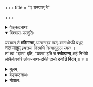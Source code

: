 +++
title = "२ यस्यास् ते"

+++

<details><summary>वेङ्कटनाथः</summary>

1.2	अथ “कथं ब्रूम” इति स्तुत्यारम्भाक्षेपहेतुतयोदाहृतं स्तोतव्यगतमुत्कर्षं मुखान्तरण दृढीकुर्वन्नेव तदुपश्लिष्टं सौलभ्यविशेष(गुण)मनुसन्धाय स्तोतृगतदयनीयदशानिरूपणेन हेतुना स्तुत्यारम्भं समाधत्ते –
</details>


<details open><summary>विश्वास-प्रस्तुतिः</summary>

यस्यास् ते **महिमानम्** आत्मन इव त्वद्-वल्लभोऽपि प्रभुर्  
**नालं मातुम्** इयत्तया निरवधिं नित्यानुकूलं स्वतः ।  
तां त्वां "दास" इति, "प्रपन्न" इति च **स्तोष्याम्य्** अहं निर्भयो  
लोकैकेश्वरि लोक-नाथ-दयिते दान्ते **दयां ते विदन्** ॥ २ ॥
</details>

<details><summary>मूलम्</summary>

यस्यास्ते महिमानमात्मन इव त्वद्वल्लभोऽपि प्रभुर्नालं मातुमियत्तया निरवधिं नित्यानुकूलं स्वतः ।  
तां त्वां दास इति प्रपन्न इति च स्तोष्याम्यहं निर्भयो लोकैकेश्वरि लोकनाथदयिते दान्ते दयां ते विदन् ॥ २ ॥
</details>


<details><summary>वेङ्कटनाथः</summary>

यस्या इति । यस्या इत्येतावता पर्याप्तेऽप्यत्र त इत्यधिकोपादानं धर्मिग्राहकमानसिद्धासाधारणविशेषद्योतनार्थम् । महिमानं विभूतिद्वयशेषित्वरूपं निरतिशयानुकूलगुणयोगरूपं च । आत्मन इव - स्वस्येव । त्वद्वल्लभः - त्वत्प्रियतमः । प्रभुः - सर्वविषयज्ञानशक्त्यादिमान् । प्रभुरपीत्यन्वयः । अपिरनुक्तसमुच्चयार्थो वा, त्वं च त्वद्वल्लभश्चेत्यर्थः ॥ नालं मातुमियत्तया परिच्छिद्यानुसंधातुमसमर्थः । सर्वशक्तेः क्वचित् कथमसामर्थ्यम्? इत्यत्राह - निरवधिमिति । विषयस्यापरिच्छिन्नत्वात् तत्र सर्वज्ञस्य सर्वशक्तेरपि परिच्छिन्नत्वज्ञानाभावो न दोष इति भावः । यथोक्तं श्रीवत्साङ्कमिश्रैः - “देवि त्वन्महिमावधिर्न हरिणा नापि त्वया ज्ञायते यद्यप्येवमथापि नैव युवयोस्सर्वज्ञता हीयते (श्रीस्तवे १० श्लो.)” इति । ईदृशश्च महिमा वेदार्थसङ्ग्रहेऽप्युक्तः - “अनवधिकमहिमा महिषी” इति । विवृतश्च गद्यारम्भे “भगवन्नारायणे”त्यादिना । श्रद्धासूक्तमेधासूक्तादितिसूक्तवाक्सूक्तादिष्वेतद्विभूतिविशेषप्रतिपादकेषु, विशेषतः श्रीसूक्ते च विचित्रा एतन्महिमानस्तत्तद्भाष्यकारैः प्रपञ्चिताः प्रतिपत्तव्याः । अस्या महिम्नः प्राप्यान्तर्भावज्ञापनाय नित्यनिरुपाधिकानुकूलत्वमाह - नित्यानुकूलं स्वत इति । तां - सर्वज्ञसाक्षिकतादृशमहिमानम् । त्वां महत्त्वसङ्गतसौलभ्यगुणयोगात् मदीयस्तोत्रश्रवणकौतुकेनाभिमुखीभूताम् । दास इति प्रपन्न इति च - प्रतिबुद्धदासभावत्वात्, प्रपन्नत्वाच्चेति (अर्थः) भावः । उभयमिदं सम्भूय “प्रेष्यस्य क्षमितव्यं मे (रामा. किष्कि. ३६.११)” इत्यादिन्यायेन निर्भयत्वे हेतुः ।
पृथुगद्यमुखेऽस्माभिः श्रीप्रपत्तिरियं सताम् । श्रीपतौ स्थितमैकान्त्यं न विहन्तीति साधितम् ॥७॥
स्तोष्याम्यहं निर्भयः – अनाद्युपचितापराधस्त्वन्महिमस्तोत्रानुगुणज्ञानशक्तिरहितश्चाहं नित्यसूरिभिः निगमैश्च कार्त्स्न्येन स्तोतुमशक्यां त्वां प्रतिबुद्धदास्यप्रपन्नत्वव्याजेन निर्भयः स्तेष्यामीत्युक्तं भवति । एवं स्तोत्राक्षेपतत्समाधानव्याजेन प्रवृत्तमपि श्लोकद्वयमिदं प्रकृष्टस्तुतिरूपमेव । त्वत्प्रपन्नस्य मे न कुतश्चिदप्यनीश्वराद्भयमित्यभिप्रायेणाह - लोकैकेश्वरीति । लोकैकेश्वरः – प्रमाणसिद्धानां सर्वेषामद्वितीय ईश्वरः । ईश्वर-शब्दश्चात्रान्तर्नीतशेषित्वं नियन्तृत्वमभिप्रैति । “पतिं विश्वस्य (तै. ना.)” इति विश्वशेषित्वेन निर्दिष्टस्य शेष्यन्तरनिवृत्तिविवक्षायाम्, “आत्मेश्वरम्” इति निर्देशात् । “यो लोकत्रयमाविश्य बिभर्त्यव्यय ईश्वरः (गीता १५.१७)” इत्यस्यार्थश्चैवं संगृहीतः - “व्यापनाद्भरणात् स्वाम्यादन्यः पञ्चदशोदितः (गीतार्थसंग्रहे १९)” इति । तत्र च भाष्यम् – (गीताभाष्ये १६.१) “व्यापनभरणस्वाम्यैरर्थान्तरतया” इति । ईदृशेश्वरपत्नीत्वादिह लोकैकेश्वरीत्युक्तम् । एतेन “पुंप्रधानेश्वरेश्वरी (लक्ष्मीसहस्रनामस्तोत्रे १ श्लो.)” इति समाख्याऽपि गतार्था । त्वत्प्रसादे सति सर्वेश्वरादपि मे भयं नास्तीत्याह - लोकनाथदयित इति । दयिता-शब्द इह वल्लभात्वाभिप्रायः । सर्वभयाभयहेतुभूतः सर्वेश्वरोऽपि त्वदभिमतं नातिक्रामतीति भावः । अनेन संबुद्धिद्वयेन स्तुतिविषयत्वौचित्यातिशयोऽपि सूचितः । ईदृशीं त्वामाश्रितस्य मे त्वत्तोऽपि भयं नास्तीत्याह – दान्ते दयां ते विदन् इति । प्रतिबुद्धदास्यः कृपोत्तम्भकदीनावस्थापन्नः आज्ञातिलङ्घनाद्विरताभिसन्धिः प्रपन्न इह दान्त-शब्दाभिप्रेतः । मातृत्वप्रयुक्तवात्सल्यातिशयवत्यास्ते दान्ते पुरुषे भगवत्कारुण्यादप्यतिशयितां दयां जानन्नहमेवं प्रपन्नत्वान्निर्भय इत्यन्वयार्थः । प्रश्रितमात्रपरो वाऽत्र दान्त-शब्दः । तावन्मात्रेऽपि हि तस्या विशेषाभिमानः तयैवोक्तः (म. ल. संहिता) “धर्मनित्ये महाबुद्धौ ब्रह्मण्ये सत्यवादिनि । प्रश्रिते दानशीले च सदैव निवसाम्यहम् ॥” इति । एवंविधश्च दयाविशेषः “करुणा(स्रा)ग्रानतमुखी (लक्ष्मीसहस्रनामस्तोत्रे १४ श्लो.)” इत्यस्याः समाख्ययैव ख्यापितः । अष्टोत्तरसहस्र(शत?)नामसु च पठ्यते - “करुणां वेदमातरम्” इति । करुणाप्रचुरतयाऽसौ करुणात्वोक्तिः ।
पारम्यापह्नवः पत्यौ बाह्यानां मानवाधितः । इति ख्यापयितुं श्रीशं श्रीदृष्टान्तमिहाब्रवीत् ॥८॥
अथ स्यात् “आनीदवातँ स्वधया तदेकम् (तै. ब्रा. २.८.९)” इति प्रलयदशायां स्वधाशब्दवाच्यया कयाचित् परस्य ब्रह्मणोऽननं श्रूयते । सा चात्र “स्वधा त्वं लोकपावनी (वि. पु. १.९.१०९)” इति पुराणोक्तेः, महाभारते च श्रीवासवसंवादे “अहं स्वाहा स्वधा चैव” इति स्वयमेवोक्तत्वादौचित्याच्च लक्ष्मीरेव । अतस्तदधीनप्राणनत्वं ब्रह्मण इति । तन्न । स्वाधीनसर्वसत्ताकस्य तस्यान्याधीनप्राणनत्वासंभवात् । स्वधाशब्दस्य चात्र प्रयोगदर्शनमात्रेण लक्ष्मीविषयत्वकल्पनादपि स्वस्मिन् धीयत इति व्युत्पत्त्या स्वसत्ताविषयत्वस्य कल्पयितुं युक्तत्वात् । स्वकीयं विश्वधारणसामर्थ्यमेव वा स्वधा । तथा श्रेष्ठश्चेत्यत्र भाष्यम् – (२.४.७) “ ‘आनीदवातम् (ऋक्. ८.१०.१२९.२)’ इति तु न जैवं श्रेष्ठं प्राणनमभिप्रेत्योच्यते । अपि तु परस्य ब्रह्मण एकस्यैव विद्यमानत्वमुच्यते” इति । अत्रानन्याधीनसत्ताकत्वमेव ह्यभिप्रेतम् । अस्तु वा “स्वधये”ति पदं लक्ष्मीविषयम् । तथाऽपि सहयोगविवक्षैवात्र युक्ता । यथा महाभारते – (मोक्ष. ३४७.७२) “कृत्वा मत्स्थानि भूतानि चराणि स्थावराणि च । एकाकी विद्यया सार्धं विहरिष्ये द्विजोत्तम ॥” इति । ननु “ततो भूयो जगत्सृष्टिं करिष्यामीह विद्यया (भार. मोक्ष. ३४७.७३)” इति वाक्यशेषेणौचित्यात् तत्र विद्याशब्दः प्रकृतिविषयः स्यात् । भवत्वेवम् । तथाऽपि प्रस्तुतमहोक्तिमात्रसंभवोदाहरणमिदं युज्यत एव । यद्वा “तेनयं स च धर्मात्मा मुहूर्तमपि जीवति (राम. सु. १५.२५)” इतिवत् स्वधया आनीदिति प्रेमपारतन्त्र्ये तात्पर्यम् ।
अथ स्यात् “मेधा श्रद्धा सरस्वती (वि. पु. १.९.११९)”, “अहं श्रद्धा च मेधा च” (वराहे) इति स्मृत्युपबृंहितया “श्रद्धया देवो देवत्वमश्नुते (काठके ३.३.११)” इति श्रुत्या पत्न्यधीनोत्कर्षत्वं परस्य देवस्य प्रतीयते इति । तदपि न चोद्यम् । स्वतस्सिद्धातिशयस्य भास्करस्य प्रभान्वयेनेव “श्रियः श्रीश्च भवेत् (रामा.)” इत्युक्तस्य भगवतः स्वपत्न्याऽप्यतिशयान्तरे दोषाभावात् । “अभिरूप एवाभरणेनापि द्योतमानत्वमश्नुत इत्यादिष्विवायोगव्यवच्छेदमात्रेणाप्यर्थोपपत्तौ बहुप्रमाणविरुद्धस्यान्ययोगव्यवछेदस्य कल्पयितुमयुक्तत्वात् । देवत्वं च निष्कृष्यमाणं देवनसंबन्ध एव, “कृत्तद्धितसमासेषु संबन्धाभिधानं त्वतलौ (कैयटे ५.१.११९)” इति शाब्दोक्तेः । तच्च देवनं विहरणादिरूपं स्ववल्लभासहितस्यैव परस्य देवस्य भवतीति सुस्थोऽयं पन्थाः । आहुश्च “यस्या वीक्ष्य मुखम् (श्रीस्तवे १ श्लो.)”, “अङ्गीकारिभिरालोकैः (श्रीगुणरत्नकोशे १ श्लो.)”, “क्रीडसि श्रीसमक्षम् (श्रीरङ्गराजस्तवे २.४४)” इत्यादि ।
एवमाप्तप्रणीतान्यन्यान्यपि कानिचित् स्तुतिवाक्यानि प्रमाणानां स्ववाक्यान्तराणां चाविरोधेन स्थाप्यानि । यानि च ब्राह्मे पुराणे “सर्वातिशायिनी प्रीतिः (लक्ष्मीसहस्रनामस्तोत्रे १२३ श्लो.)”, “सर्वोत्कृष्टा सर्वमयी (१२२)”, “अनौपम्या निर्विकल्पा (१७)” इत्यादीनि लक्ष्मीनामानि, तान्यपि “न तत्समश्चाभ्यधिकश्च दृश्यते (श्वे. उ. ६.८)”, “यस्मात्परं नापरमस्ति किञ्चित् (मुण्डके १.७.१)”, “तमीश्वराणां परमं महेश्वरम् (श्वे. ६.७)”, “क्षरात्मानावीशते देव एकः (श्वे. १.१०)”, “एक इद्राजा जगतो बभूव (तै. सं. ४.१.८)”, “शास्ता चराचरस्यैकः”, “एकः शास्ता न द्वितीयोऽस्ति शास्ता (कश्चित्) (भार. आश्व. २.७.१)”, “शास्ता विष्णुरशेषस्य” इत्यादिप्रमाणगणानुसारेण भगवद्व्यतिरिक्तसर्वापेक्षया तन्महिष्याः प्रकर्षं विवक्षन्ति । तथा सति “शक्तिचक्रस्य नायिका (सन. सं)” इति तत्रत्योक्तिरपि संगच्छते । शक्तिशब्दोऽपि ह्यत्र विहाराख्यकार्योपयुक्तविशेषणत्वाभिप्रायः पत्नीविषय एव ।
अत्यन्तसाम्यमप्यस्यां दृष्टान्तस्वरसागतम् । स्थाप्यं नियतनिर्बाधपत्नीत्वाद्यविरोधतः ॥९॥
अत्र “तस्य शक्तिद्वयं तादृगमिश्रं भिन्नलक्षणम्” इति सात्वतोक्तं देव्यास्तादृक्त्वमपि श्रुतिस्मृतिपूर्वापरादिप्रसिद्धपत्नीत्वाद्यनुगुणं योज्यम् । किञ्च, यथा मुक्तस्य भगवता परमसाम्ये श्रुतिस्मृत्यादिसिद्धेऽपि “जगद्व्यापारवर्जम् (४.४.१७)” इति लक्षणभूतैराकारैर्वैषम्यं स्थाप्यते, तथेहापि भवति । “भिन्नलक्षणमिति च तत्रैवोक्तम् । आहुश्च “पितेव त्वत्प्रेयान्” इत्यारभ्य “माता तदसि नः” इति । एवमनभ्युपगमे तां पुरस्कृत्य भगवदभिगमनमपि तत्रतत्रोक्तं दुश्शकं स्यात् ।
अस्ति कर्मार्हफलदे पत्यौ कृत्यद्वयं श्रियः । निग्रहाद्वारणं काले सन्धुक्षणमनुग्रहे ॥१०॥
उक्तं च श्रीविष्णुचित्तैः गद्यव्याख्यानारम्भे “मातृत्वैकरूपां श्रियं प्रपद्यते । माता हि हितादपि पुत्रस्य प्रियमेव पश्यति, पिता उभयं पश्यति; अतो दण्डधरत्वहीनतैवावलम्बनमस्यां दशायामासीत्” इति । अत्र वरदगुरूपदेशानुसारिभिः व्यासार्यैश्चोक्तम् “प्रतापोष्मलपितृत्वदुरासदभगवत्समाश्रयणसिद्धये पुरुषकारानुप्रविष्टवात्सल्यनिर्भरलक्ष्मीसमाश्रयणं श्रीमच्छब्दविवरणमुखेनाभिधीयते” इति । नन्वस्या दण्डधरत्वाभावे “दैत्यदानवमर्दिनी (लक्ष्मीसहस्रनामस्तोत्रे ८ श्लो.)” इत्यादिनामानि न घटेरन्; मैवम्; “सीतायास्तेजसा दग्धां रामकोपप्रपीडिताम् (रामा.सुन्द. ५.५१.२६)” इत्यादिष्विव कोपस्य पतिसंश्रयत्वेऽप्यस्यास्तदनुमतिमहिम्नाऽपि दैत्यनिरासादिसिद्धेः । स्वासाधारणविभूतिविशेषद्वारा वा तदुपपत्तिः । तदभिप्रायेण हि पुराणेषु “सौम्यासौम्यैर्जगद्रूपैः (वि.पु. १.९.१२१)” इत्याद्युच्यते ।
यत्किञ्चिदपि वैषम्यं यदि नामात्र नेष्यते । तयोर्देहव्यवस्थाऽपि न सिध्येत्सर्वसंमता ॥११॥
अव्यवस्थितिपक्षस्तु हेतुपक्षोऽयमित्यपि । अश्रुतत्वादिहानुक्तेर्दूषणं वाऽपि नार्हति ॥१२॥
न हि सिद्धे विकल्पः स्यान्न संदेहोऽत्र निश्चयात् । न कालाद्यैर्विपर्यासस्तन्नित्यत्वादिसाधनात् ॥१३॥ ॥२॥
</details>

<details><summary>गोपालः</summary>

पूर्वश्लोके भर्तुरिव देव्या अपि उभयविभूतिनायकत्वमुक्तम् । तत्र पूर्वार्द्धे नित्यविभूतिनायकत्वम्, उत्तरार्द्धे प्रथमपादे ब्रह्मेशयोस्स्वर्गिणां च महेन्द्रादीनां तद्दयितानां च दासदासीत्वकथनेन तान्प्रति वचनवृत्त्या स्वामिनीत्वं कैमुत्यविधया देवतारक्ष्यमनुष्यादीन् प्रति नायकीत्वं च निरूपितम् । च्छान्दोग्यभूमविद्यायां, 'गो अश्वं हस्तिभार्यं महिमेत्याचक्षते स भगवः कस्मिन् प्रतिष्ठितः' इति पृष्ट्वा, स्वे महिम्नि प्रतिष्ठितः अथवा न महिम्नि इति निगदितम् । महिमशब्दस्य अश्वहस्त्यादिवाहनेषु लोकप्रसिद्धिः तत्र प्रोक्ता । 'यस्यास्ते महिमानम्' इत्यस्मिन् श्लोके महिमशब्देन पूर्वश्लोकोक्तवाहनासनशय्यादीनामनुवादः क्रियत इति रसो रस्यः । 'स्वे महिम्नि' इति श्रुतौ स्वकीयो महिमा स्वप्रतिष्ठाधिकरणत्वेन कथितः । तत्राऽप्यतृप्त्या स्वस्मिन्नेव प्रतिष्ठितः न स्वान्यत्वेन ग्राह्ये स्वधर्मभूतस्वमहिमनि इति कथितम् । अनन्यप्रतिष्ठो भूमशब्दितो भगवानिति स्वमात्रप्रतिष्ठितत्वप्रतिबोधनाय 'अथवा न महिम्नी'ति निगदितम् । 'ब्रह्मणो महिमानमाप्नोति' इति फलश्रुताविवात्रस्थमहिमशब्दः निरतिशयं ब्रह्मानुभवं गमयेच्च । 'यस्यानुभावमधिगन्तुमशक्नुवन्तः' इति वरदराजपञ्चाशत् श्लोक इव, 'अनुभावविशेषात्तु सेनापरिवृताविव' इति रघुवंशश्लोक इव च महिमानुभावशब्दौ महिमार्थवाचकौ । महिमशब्दगम्यप्रसिद्धार्थवाचकौ । 'तत्त्वेन यस्य महिमार्णवशीकराणुः शक्यो न मातुमपि शर्वपितामहाद्यैः । कर्तुं त्वदीयमहिमस्तुतिमुद्यताय मह्यं नमोऽस्तु कवये निरपत्रपाय ॥' इति स्तोत्ररत्नश्लोकस्थमहिमशब्दोऽप्यत्र महिमशब्दार्थबोधनाय भाव्यः । तच्छ्लोकस्य एतच्छ्लोकदृष्टवर्णनरीतिसादृश्यं रस्यम् । तत्र सर्वज्ञानां विश्वाचार्याणां शिवविधिमुखानां भगवन्महिमार्णवपृषतस्यापि मातुमशक्यत्वं कथितम् । अत्र भगवत एव स्ववल्लभाभूतश्रीमहिम्नः इयत्तया मातुमसमर्थता वर्ण्यते । भगवतः स्वमहिम्नः परिच्छेदासामर्थ्यं सम्प्रतिपन्नदृष्टान्ततयोक्तम् 'आत्मन इव' इति ॥  
अस्मिन् श्लोके पूर्वार्द्धं श्रियो लक्षणवाक्यमपि भवति । ईदृशलक्षणलक्षितां तां तत्पदार्थभूतेश्वरीं वाङ्मनसापरिच्छेद्यमहिमवतीं सर्वतो विलक्षणां नारीणामुत्तमां त्वामिति वर्णनरीतिः । 'आत्मन इव' इत्यनेन दम्पत्योरुभयोः परस्परमहिमपरिच्छेदाज्ञत्वासमर्थताभ्यां तुलारोपणे तुल्यत्वं व्यज्यते । स्व, स्वकान्तमहिमावध्यज्ञाने उभयोस्तुल्यता, यथा सार्वज्ञ-वाङ्मनसागोचरनिरतिशयानन्दादिषु । 'त्वद्वल्लभः प्रभुरपि' अत्र प्रभुशब्दः परिबृढशब्दपर्याय इव । 'ब्रह्म परिबृढं सर्वतः' इति यास्कपठितं स्मार्यत इव प्रभुशब्देन सर्वतः प्रभुरपि सर्वकार्यनिर्वहणे कृतमुखोऽपि त्वद्वल्लभः प्रभुरिति पदक्रमेण त्वद्वल्लभत्वात् भगवान् सर्वतः परिबृढः प्रभुरिति व्यज्यते । 'श्रीमान् लोकत्रयाश्रयः' इति सहस्रनामपदयोः क्रम इवात्र पदक्रमो द्रष्टव्यः । श्रीमत्वात् लोकत्रयाश्रयत्वम् । आश्रयपदं श्रियां मुख्यम् । श्रीशब्दव्युत्पत्तौ प्रथमप्रतिपन्नम् । प्रभुरपि नालं मातुं - त्वन्महिममानविषयेऽप्रभुः । अलं मातुं पर्याप्ततया कार्त्स्न्येन तत्त्वतो मातुमप्रभुः । इयत्तया मातुमप्रभुः । 'प्रकृतैतावत्त्व'सूत्रप्रदर्शितरीत्या एतावत्त्वेन मातुमसमर्थतात्र ग्राह्या । 'ईदृक्तया वा इयत्तयावा' (रघु. 13.5) इत्यन्यत्रपठितमनुसृत्यात्र इयत्तयेति पदेनोपलक्ष्यत्वं ग्राह्यम् ॥  
निरवधिमिति हेतुगर्भं विशेषणम् । वस्तुतोऽत्र महिम्नोऽवधेरभावात् सावधित्वस्यापारमार्थ्यात् । अपरमार्थग्रहणरूपभ्रान्ततैवापद्येत देवीमहिम्नः इयत्तया परिच्छेद्यत्वमनने वर्णने वा । ज्ञानाभावरूपाज्ञानात् विपरीतज्ञानरूपभ्रान्तेः दोषगरीयस्त्वं सुवचम् । इदं सुविशदमुपपादितं, 'देवि त्वन्महिमावधिर्न हरिणा नापि त्वया ज्ञायते यद्यप्येवमथापि नैव युवयोस्सर्वज्ञता हीयते । यन्नास्त्येव तदज्ञतामनुगुणां सर्वज्ञताया विदुः व्योमाम्भोजमिदन्तया किल विदन् भ्रान्तोऽयमित्युच्यते ॥' इति श्रीस्तवे श्रीवत्साङ्कमिश्रैः । सत एव वस्तुनोऽज्ञानं दोषावहम् । असतो वस्तुनो वेदनाभावः न सार्वज्ञविरोधी । असद्वस्तुनो वेदनं सर्वथा सार्वज्ञविरोध्येव भवेत् । अतः वन्ध्यासुतशशशृङ्गाद्यवेदनं गुणायैव । स्वतो नित्यानुकूलस्त्वन्महिमा त्वद्वल्लभस्य यदि । जातु प्रतिकूलः स्यात् त्वन्महिमैकदेशोऽपि तस्य, तदा तदंशावेदने तदंशविस्मरणे वा कथञ्चित् कश्चित् हेतुरुत्प्रेक्ष्येत । त्वन्महिम्नस्तस्य नित्यमनुकूलत्वात् त्वन्महिमैकदेशविषयेऽप्यवेदनविस्मरणहेतुर्मृग्य एव । 'स्वतो नित्यानुकूलम्' अनुकूलत्वमानन्दः भर्तुर्नित्यमनुकूलत्वं नित्यानन्दत्वं तव त्वदीयमहिम्नश्च स्वभावः । स्वत एव नित्यानुकूलत्वं न परतः यत्किश्चिदुपाधेः व्याजाद्वा । स्वतस्सिद्धं नित्यानुकूल्यं सर्वथा सर्वदा निर्व्याजं निरुपाधिकम् । न कदापि भावशून्यत्वं, यथा 'उपचारविधौ मनस्विनीनां न तु पूर्वाभ्यधिकोऽपि भावशून्यः' (3.38) इति मालविकाग्निमित्रश्लोके । सर्वदा पूर्णभावविशिष्टं भर्तर्यानुकूल्यम् । 'तां त्वां', 'नित्यानुकूलं स्वतः' इत्यत्रानुकूलत्वं सर्वप्रजाविषयेऽपि ग्राह्यम् । यथा भर्तरि तथा प्रजासु । तत्राप्यपराधिषु जडेषु वत्सेषु । 'मन्ये माता जड इव सुते वत्सला मादृशे त्वम्' इति दयाशतकश्लोक इव स्वतस्सहजस्नेहरूपवात्सल्यस्याधिकमधिकं प्रसरणं भवेत् जडापराधिषु सुतेषु मादृशेषु । स्वतो वत्सला धेनुर्वत्से । 'वत्सं धेनुरिव च्छाया वा सत्त्वं यथा अनुगच्छति' इत्येकायनश्रुत्यामुक्तविषये प्रदर्शितं, तथात्र सर्वप्रजासु स्वतो मातृभूतायाः स्नेहमय्या देव्याः स्वतो नित्यानुकूलत्वम् । 'अनुग्रहमयीं वन्दे नित्यमज्ञातनिग्रहाम्' इत्यादिकमिह भाव्यम् । 'नारायणेति यस्यास्ये वर्तते नाममङ्गलम् । नारायणस्तमन्वास्ते वत्सं गौरिव वत्सला ॥' इति श्लोकोक्तनारायणवात्सल्यस्य मातृभूतदेवीवात्सल्यमूलत्वं सुवचम् । 'दास इति' स्वतश्शब्दोऽत्र दासशब्देनाप्यन्वेतुं शक्यः । दम्पत्योरुभयोः शेषत्वं दासत्वं च स्वतस्सिद्धमस्माकं 'दासभूताः स्वतः सर्वे ह्यात्मानः परमात्मनः । अतोऽहमपि ते दास इति मत्वा नमाम्यहम् ॥' इति नृसिंहराजपदस्तोत्रे विश्वाचार्येण सर्वज्ञेन रुद्रेणोक्तमिह भाव्यम् । 'आत्मदास्यं हरेः स्वाम्यं स्वभावं च सदा स्मर' इति भगवतः स्वाम्यस्यास्मद्दास्यस्य च स्वभावसिद्धत्वं कथितम् । 'अस्या मम च शेषं हि विभूतिरुभयात्मिका' इत्यत्र 'अस्या' इति लक्ष्मीशेषत्वस्य सुनिश्चितत्वमत्यन्तमनपबाध्यत्वं सर्वलोकविदितत्वं च सुप्रसिद्धत्वेन प्रथमं पठितम् । मम चेति स्वस्य शेषित्वमन्वाचयेनोक्तम् । समीपवर्तिन्याः देव्यास्सन्निधौ तस्यास्तादृशप्राधान्यवर्णनं दक्षिणैकान्तनायकस्योत्तमगुण एव । 'त्वं स्त्री त्वं पुमानसि' इति श्वेताश्वतरश्रुतिः पुंस्त्वादपि स्त्रीत्वमेव प्रथमं निर्दिशति । स्त्रीणां विशेषतः माननीयत्वबुद्धिर्नेदानीन्तननवनागरिकत्वसिद्धा किन्तु पुरातनवैदिकप्राचीनमर्यादा सिद्धा । नेयं नवनागरिकता, किन्तु प्राचीनवैदिकपद्धतिरेवेयम् । स्त्रीसामान्यवाचकमेनाशब्दस्य 'मानयन्त्येनां (स्त्रियम्) इति मेनाः सर्वाः स्त्रियः' इति यास्कनिरुक्तप्रदर्शिता स्त्रीसामान्यवाचकत्वेन मेनाशब्दस्य व्युत्पत्तिः । अत एव पार्वती मातृहिमवत्पत्नी मेरुपुत्रीभूतमेनाविषये 'मेनां मुनीनामपि माननीयामात्मानुरूपां विधिनोपयेमे' (कु.सं. 1.18) इति कालिदासो जगौ । अस्य विस्तरश्चास्मदीये कुमारसंभवव्याख्याने द्रष्टव्यः ॥  
श्रुतिपाठकत्वरूपवन्दित्वं पारम्पर्यप्राप्तदासकर्मेति प्रसिद्धम् । वन्दिकुलपरम्परासंभूताः वन्दिकर्मकराः दासाः स्तुतिकर्मणि निपुणा वा अनिपुणा वा भवेयुः । कुलप्राप्तकर्मकरणेऽनिपुणत्वं न तत्कर्माधिकारप्रच्यावकं भवेत् । कुलक्रमागतवैतालिककर्मकरपरम्परादासस्यात्र दासशब्दार्थत्वेन ग्रहणं ध्रुवमुचितम् । पितामहनाथमुन्युपज्ञम् अरयरत्वेन प्रसिद्धानां द्रमिडगाथाप्रबन्धस्य सतालं गानाभिनयनृत्तादिकैङ्कर्यनिर्वहणम् । इदानीमपि श्रीनाथमुनिकुलीनाः वंशपारम्पर्यक्रमेण तत्कैङ्कर्यं श्रीरङ्गे निर्वहन्ति । तत्कुलीनेषु संस्कृतकविताशक्त्यनुग्रहभाङ्क्षु स्तोत्ररत्नैतत्स्तुत्यादिस्तुतिभिः दिव्यदम्पतिस्तोत्ररचनारूपकर्मकररूपदासत्वाभिमतिः साम्प्रतिक्येव । स्तोत्ररत्नारम्भे प्रथमं त्रिभिः श्लोकैः पितामहं नाथमुनिं स्तुत्वा अन्ते च 'पितामहं नाथमुनिं विलोक्य प्रसीद मद्वृत्तमचिन्तयित्वा' इति स्वाभिलषितकृत्स्नप्रार्थनाज्ञापनरूपैतत्स्तोत्रोपसंहारे भगवत्प्रसादनिर्बन्धकहेतुत्वेन निर्दिष्टः श्रीरङ्गनाथमुनिना पितामहपौत्रत्वरूपसम्बन्ध इह भाव्यः । वक्तृवैलक्षण्याभावः वक्तृवैगुण्यमिति दोषद्वयस्यापि परिहारे, नाथोपज्ञं प्रवृत्तस्यास्मद्दर्शनस्य प्रवर्तकभूतस्य 'यस्य नैगमिकं तत्त्वं हस्तामलकतां गतम्' इत्युक्तरीत्या करबदरसमानमपरोक्षीकृतातीन्द्रियपरमात्मतत्त्वस्य योगिसार्वभौमस्य, स्वस्मै वेदान्ताचार्यकं कर्तुं स्वसमीपं स्वगृहमागन्तुमीश्वरमुनिं नियोजितवतः स्वोद्धरणाय करुणाकाष्ठां प्रदर्शितवतो मुनिनाथस्य श्रीरङ्गनाथस्य सम्बन्धनिर्देशः ध्रुवमुपकुर्यात् । सङ्कल्पसूर्योदयनाटकप्रस्तावनायां स्वनाटकनाटनदर्शनाय मिलितायाः प्रेक्षकसभायाः अभिरूपभूयष्ठत्वनिरूपणे 'दिव्यप्रयोगदिदृक्षादत्तक्षणाः विचक्षणाश्च समुदिताः सामाजिकाः तथाहि 'अवधारितनाट्यदेशिमार्गैरसमीचीनपराङ्मुखैरमीभिः । भरतागमदैवतैरिवैषा परिषत्सम्प्रति भासते महद्भिः' इति 'उपवेदमुदारधीः स्वनाम्ना भरतः सूचितभावरागतालम् । यमुदाहरति स्म विश्वभोग्यं तदभिज्ञैरबहिष्कृता वयं स्मः ।' इति च निबद्धभावरागतालं दिव्यप्रबन्धदिव्यभावनामभिनयनृत्तादिभिः द्रष्टृश्रोतृमनसामावर्जकाः अरयरकुलीनाः श्रीरङ्गनाथदासाः तदभिनयनृत्तादिभूयःप्रेक्षणेन भावरागतालेषु अभिनयनृत्तभावुकतायां च नैपुण्यं सम्पादितवन्तश्च वर्णिताः ॥  
अत्र चतुश्श्लोकीश्लोके प्रयुक्तेति पदद्वयमपि हेत्वर्थकम् । 'प्रपन्न इति च' इत्यत्र प्रपन्नशब्दः 'किन्तु प्रपत्तिबलतारितविष्णुमायमद्वंश्यराजकुलदुर्ललितं किलैवम् । श्रीरङ्गराजकमलापदलालितत्वं यद्वाऽपराध्यति मम स्तुतिसाहसेऽस्मिन् ॥' (श्रीरङ्गराजस्तव.पूर्व. 17) इति श्लोक इव 'श्रीरङ्गेशपुरोहितः' इति स्ववंश्यानां श्रीरङ्गराजकुलदासत्वेनाभ्युच्चयहेतुतया प्रपत्तिबलतारितविश्वमायत्वमभिदधातीव । 'तस्माद्वध्यं प्रपन्नं न प्रतिप्रयच्छन्ति', 'सकृदेव प्रपन्नाय तवास्मीति च याचते । अभयं सर्वभूतेभ्यो ददाम्येतत् व्रतं मम ॥' इत्यादिश्रुतिस्मृतीनां प्रपन्नस्य सर्वेभ्योऽभयसिद्धिं निश्चप्रचं प्रतिज्ञातॄणां प्रमाणानां स्मारणमिष्यते । 'सर्वेभ्यो भूतेभ्य' इत्यत्र 'एको विष्णुर्महद्भूतम्' इति प्रसिद्धमहाभूतात् स्वस्मादपि अभयं ददात्येव । 'भीषास्माद्वातः पवते' इति प्रसिद्धभयहेतोरभीतिर्ध्रुवं प्रपन्नैः काङ्क्ष्येत । संसाररूपमहाभयहेतुस्तन्निवर्तकश्च भगवानेव । भयकृदेव भयनाशनः । इतरेषां स्ववध्यस्य न त्राणसामर्थ्यम् । स्वस्य तु इतरैर्वध्यत्वेन सङ्कल्पितस्य त्राणे निरतिशयं सामर्थ्यमस्ति । पारमार्थिकी अमोघा शरणागतिस्त्राणसामर्थ्ययुक्तकारुणिक एव फलकरी स्यात् । 'ब्रह्मा स्वयंभूश्चतुराननो वा रुद्रस्त्रिनेत्रस्त्रिपुरान्तको वा । इन्द्रो महेन्द्रस्सुरनायको वा त्रातुं न शक्ता युधि रामवध्यम् ॥' इति रावणसभायां, सीतापहारिरावणस्य वधः रामेण सङ्कल्पितश्चेत् तद्वध्यस्य रावणवरदातृपितामहेन, कैलासपर्वतस्य विंशतिभुजबलेन चालने सन्तुष्यानुग्रहंकृतवता प्रत्यहं रावणेन सुदीर्घकालं शिवपूजाक्रमेण पूज्यमानेन रुद्रेण वा, न त्राणे सामर्थ्यस्य संभावना । स्वस्मिन्दासत्वं प्रपन्नत्वमिति संनिकृष्टतमसम्बन्धविशेषसंपादकाकारद्वयमस्तीति स्वकरिष्यमाणस्तोत्रस्य भयलेशं विना स्वकर्तव्यताबुद्धिः सुसंपादा । 'स्तोष्याम्यहं निर्भयः' - अहमिति स्वस्य 'अमर्यादः क्षुद्रश्चलमतिरसूयाप्रसवभूः' इत्यादिश्लोकेषु अनुसंहितनैच्यानुसन्धानमत्रानुसन्धत्ते स्तोत्रक्रियायामत्यन्तमनधिकृतोऽपि सन् प्रत्युत तदधिकारनिषेधकदोषबहुत्वविशिष्टोऽपि इति च व्यज्यते । अहमिति नात्राहंकृतौ तात्पर्यम् । गर्वाभिमानावलेपाद्यभाव एव तात्पर्यम् । दासत्वप्रपन्नत्वोभयविधसम्बन्धरूपप्रभ्वभिगमनयोग्यतासम्पत्तिवैशिष्ट्यं वाहं शब्देन बुबोधयिष्यते । तद्बलं विना स्वस्य स्तोतृत्वाधिकारे नान्वयप्रसक्तिलेशोऽपि । निर्भयं स्तोतृत्वेऽपि तादृशसम्बन्धद्वयविशिष्टत्वमेव हेतुः प्रभुतोऽपि दत्ताभयस्य प्रपन्नस्य, 'न मे मोघं वचो भवेत्' इति सर्वथाऽमोघस्य प्रपत्तिक्षणप्रतिज्ञातरक्षणसङ्कल्पस्यामोघत्वे पूर्णविश्वासात् न भयस्यावकाशः । प्रत्यहं स्तुतिपाठकवन्दित्वरूपदासकमकरत्वाच्च भयमपैति । 'निर्भयं मामलज्जम्' इति स्तोत्ररत्न इवात्र पठितस्य निर्भयशब्दस्य निर्लज्जत्वस्याप्युपलक्षकत्वं ग्राह्यम् । निर्भयो विलज्जश्चेत्यर्थसम्पत्तिः । तथाच 'गायन् विलज्जो विचरेदसङ्गः' इति श्रीभागवतविहितमपि अनुष्ठितं भवति ॥  
'लोकैकेश्वरि' लोकभयाभयविधायिनो मरुत्तरणिपावकादयः महद्भयं वज्रमुद्यतमिव भगवदाज्ञातो भीतभीताः, 'भीषास्माद्वातः पवते, भीषोदेति सूर्यः, भोषास्मादग्निश्चेन्द्रश्च, मृत्युर्धावति पञ्चम इति' इति कम्पनसूत्रविषयवाक्योक्तरीत्या एजन्ते इति प्रसिद्धम् । ईश्वर्या अपि लक्ष्म्याः, सर्वभयहेतुभूतेश्वरात्कथं स्वदासेभ्यः प्रपन्नेभ्यश्च निर्भयत्वप्रदत्वसिद्धिरिति चेदुच्यते 'लोकैकेश्वरि' इति । अत्र सम्बोधने एकशब्दः मुख्यार्थकः 'पुंप्रधानेश्वरेश्वरी' इत्यत्र ईश्वरस्यापीश्वरीत्वं स्पष्टं निगदितम् । 'अपाङ्गा भूयांसो यदुपरि परं ब्रह्म तदभूत् अमी यत्र द्वित्राः स च शतमखादिस्तदधरात् ।' इति श्रीगुणरत्नकोशश्लोकः इह भाव्यः । 'यं कामये तं तं उग्रं करोमि, तं ब्रह्माणम्' इत्यादिमन्त्रोऽपीह भाव्यः । 'शिवः शक्त्या युक्तो भवति च कदाचित् प्रभवितुं न चेदेवं देवः प्रभवति किल स्पन्दितुमपि' इति सौन्दर्यलहर्युपक्रमश्लोकः उदाहृतः श्रीरङ्गरामानुजमुनिभिः स्वकृतन्यायसिद्धाञ्जनव्याख्यायाम्, आचार्यहृत्स्थत्वेन लक्ष्म्याः शक्तित्वेन निर्देशकप्रमाणहृदयावबोधनप्रकरणे ईश्वरपरिच्छेदान्ते । 'अप्रमेयं हि तत्तेजः' इत्यादिवाल्मीक्युपबृंहणश्लोकेषु ईश्वरतेजोरूपपराभिभवनरूपसामर्थ्यस्याप्रमेयता भूतकाष्ठागतदशा लक्ष्मीपतित्वैकाधीनेति विशदमुक्तम् । तेन चैतद्विषये श्रुतीनां हृदयं स्पष्टीकृतं तदन्तर्भावादिन्यायादपि ईश्वरं प्रत्यपीश्वरीत्व स्पष्टबोधकेश्वरेश्वरीत्वनिगदस्य प्रामाण्याधिक्यं सुवचम् । 'त्वामेवाहुः कतिचिदपरे त्वत्प्रियं लोकनाथं किं तैरन्तःकलहमलिनैः किञ्चिदुत्तीर्यमग्नैः । त्वत्संप्रीत्यै विहरति हरौ संमु(न्मु)खीनां श्रुतीनां भावारूढौ भगवति युवां दैवतं दम्पती नः।' इति परदेवताद्वन्द्वभूतसर्वशरण्यदिव्यदम्पत्योर्मिथस्स्पर्धाप्रसङ्गस्य वा न्यूनताधिक्यसंभावनाया वाऽशक्यशङ्कत्वात्, तदुल्लेखोद्यमस्य विरसविरसत्वाच्च वैषम्यगन्धरहितं निष्प्रत्यूहप्रणयघटितं नित्यानपायं साम्यं, स्नेहमयीत्वम्, ईश्वरत्वस्य तयोर्व्यासज्यवृत्तित्वं चाश्रयितुं योग्यम् । 'न्यूनाधिकत्वसमताविषयैर्विवादैः' इति गोदास्तुतौ न्यूनाधिकत्वयोः पूर्वपक्षत्वं, समतारूपसिद्धान्तपक्षे विश्रमश्च समतायाः सर्वोत्तरत्वेन चरमनिर्देशेन व्यञ्जितम् । श्रीमद्रामानुजसिद्धान्ते ईश्वरत्वस्य दम्पत्त्योर्व्यासज्यवृत्तित्वं वार्तामालाख्यद्रमिडग्रन्थे बह्वीषु पूर्वाचार्यवार्तासु स्पष्टं वर्णितम् । लक्ष्म्याः ऐश्वर्यस्यानन्तत्वं स्वाभाविकत्वं च स्पष्टं निगदितं पृथुगद्ये । तस्मात्प्रथमोक्ते ईश्वरस्यापीश्वरीत्वपक्षे नैर्भर्यं विहाय लोकनाथदयितात्वात् तस्याः स्वप्रजानाम् अभयसम्पत्तिसाधनेच्छायाः नायकं प्रति तद्विषयकस्ववचनस्य च कदाचिदपि भञ्जनं न क्रियेत स्वात्यन्तवल्लभेनेश्वरेणेतीदं, 'लोकनाथदयितेति' अव्यवहितानन्तरमेव सम्बोधनेन व्यज्यते । प्राचीनायां मुकुन्दमालायां 'श्रीवल्लभे'त्युपक्रमपठितमत्र भाव्यम् । श्रीवल्लभत्वात् मोक्षरूपसर्वोत्तमश्रेयोभूतवरदाता भवति । वरदराजस्तवे श्रीमद्दीक्षितैः उपक्रममङ्गलश्लोके स्तोत्रप्रतिपाद्यवरदस्य मोक्षप्रदातृत्वं वरदसंज्ञयैव लब्धमिति, 'श्रेयस्स मे दिशतु शाश्वतिकं मुकुन्दः' इति चरमपादपठनेन व्यञ्जितम् ॥  
'दान्ते दयां ते विदन्' - दासकुलपारम्पर्येण श्रीरङ्गनाथश्रीरङ्गनायकीभूतराजकुलदास्ये संवर्धितत्वात्, प्रत्यहं तद्वन्दितत्वेन तन्नन्तृत्वरूपशेषत्वस्याभ्यस्तत्वात्, 'दान्तो यं वृषभयुवाहलशकटादिवहनयोग्यः कृतः' इति, 'शान्तो दान्त' इति श्रुतौ दान्तशब्दस्यार्थवर्णकभामत्यनुसारेण नन्तृत्वरूपदान्तत्वं शेषत्वस्वरूपानुरूपस्तुतिकर्मप्रह्वत्वं कथञ्चिदस्ति । दान्ते मयि अदान्तत्वाभाववति ते सहजां दयां जानन् अहं निर्भयस्स्तोष्यामि । अदान्तत्वाभावः दान्तत्वरूपभावान्तरम् । अदान्तश्चेद्दयां नैवापेक्षेत । नापितां लभेत । नात्र दान्तिरूपभावगुणपौष्कल्यं विवक्षितम् । किन्तु 'भावान्तरमभावोऽन्यो नान्योतोऽस्त्यनिरूपणात्' इत्युक्तरीत्या अदान्तत्वाभावद्योतनेन यत्किञ्चिद्दान्तत्वरूपभावान्तरमात्रमत्राभिप्रेतमिव । दास्यं प्रपन्नत्वं चोभयमप्यस्मिन् स्तोतर्यस्ति । दासकुलजस्य स्तुतिरूपदासकर्मकरणे दान्तत्वमौत्सर्गिकमेव । 'शरणमित्यपि वाचमुदैरिरम्' इति, 'भव शरणम्' इति च वागुत्सृष्टा स्यादनेन । यद्यप्यहं त्वत्स्तुत्यपेक्षितज्ञानशक्त्यादिशून्यः, अहम् एतन्मात्रं जानामि, कथञ्चिद्दान्ते मयि त्वद्दया नियतेति । स्तोष्यामीत्यत्र द्वितीयश्लोकोत्तरार्द्धोक्त्या इतः परमेव मुख्यं स्तोत्रं प्रारप्स्यत इत्युच्यते ॥ २ ॥  
</details>

